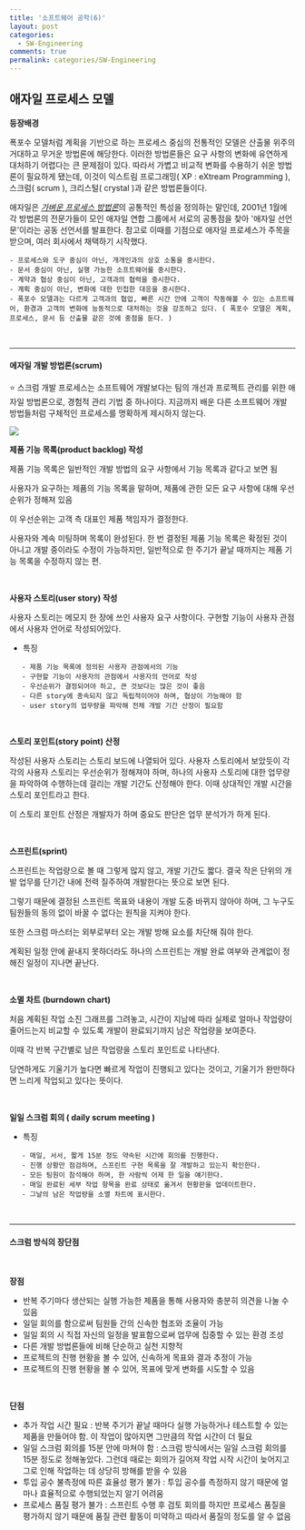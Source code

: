 ```yaml
---
title: '소프트웨어 공학(6)'
layout: post
categories:
  - SW-Engineering
comments: true
permalink: categories/SW-Engineering
---
```


## 애자일 프로세스 모델

**등장배경**

폭포수 모델처럼 계획을 기반으로 하는 프로세스 중심의 전통적인 모델은 산출물 위주의 거대하고 무거운 방법론에 해당한다. 이러한 방법론들은 요구 사항의 변화에 유연하게 대처하기 어렵다는 큰 문제점이 있다. 따라서 가볍고 비교적 변화를 수용하기 쉬운 방법론이 필요하게 됐는데, 이것이 익스트림 프로그래밍( XP : eXtream Programming ), 스크럼( scrum ), 크리스털( crystal )과 같은 방법론들이다.

애자일은 <u>_가벼운 프로세스 방법론_</u>의 공통적인 특성을 정의하는 말인데, 2001년 1월에 각 방법론의 전문가들이 모인 애자일 연합 그룹에서 서로의 공통점을 찾아 '애자일 선언문'이라는 공동 선언서를 발표한다. 참고로 이때를 기점으로 애자일 프로세스가 주목을 받으며, 여러 회사에서 채택하기 시작했다.

```
- 프로세스와 도구 중심이 아닌, 개개인과의 상호 소통을 중시한다.
- 문서 중심이 아닌, 실행 가능한 소프트웨어를 중시한다.
- 계약과 협상 중심이 아닌, 고객과의 협력을 중시한다.
- 계획 중심이 아닌, 변화에 대한 민첩한 대응을 중시한다.
- 폭포수 모델과는 다르게 고객과의 협업, 빠른 시간 안에 고객이 작동해볼 수 있는 소프트웨어, 환경과 고객의 변화에 능동적으로 대처하는 것을 강조하고 있다. ( 폭포수 모델은 계획, 프로세스, 문서 등 산출물 같은 것에 중점을 둔다. )
```

<br>
<hr>

#### 에자일 개발 방법론(scrum)

⭐️ 스크럼 개발 프로세스는 소프트웨어 개발보다는 팀의 개선과 프로젝트 관리를 위한 애자일 방법론으로, 경험적 관리 기법 중 하나이다. 지금까지 배운 다른 소프트웨어 개발 방법들처럼 구체적인 프로세스를 명확하게 제시하지 않는다.

<img src="/Users/haeju/Desktop/had2-you.github.io/assets/img/image-8.png"/>

**제품 기능 목록(product backlog) 작성**

제품 기능 목록은 일반적인 개발 방법의 요구 사항에서 기능 목록과 같다고 보면 됨

사용자가 요구하는 제품의 기능 목록을 말하며, 제품에 관한 모든 요구 사항에 대해 우선순위가 정해져 있음

이 우선순위는 고객 측 대표인 제품 책임자가 결정한다.

사용자와 계속 미팅하며 목록이 완성된다. 한 번 결정된 제품 기능 목록은 확정된 것이 아니고 개발 중이라도 수정이 가능하지만, 일반적으로 한 주기가 끝날 때까지는 제품 기능 목록을 수정하지 않는 편.

<br>

**사용자 스토리(user story) 작성**

사용자 스토리는 메모지 한 장에 쓰인 사용자 요구 사항이다. 구현할 기능이 사용자 관점에서 사용자 언어로 작성되어있다.

- 특징

```
   - 제품 기능 목록에 정의된 사용자 관점에서의 기능
   - 구현할 기능이 사용자의 관점에서 사용자의 언어로 작성
   - 우선순위가 결정되어야 하고, 큰 것보다는 많은 것이 좋음
   - 다른 story에 종속되지 않고 독립적이어야 하며, 협상이 가능해야 함
   - user story의 업무량을 파악해 전체 개발 기간 산정이 필요함
```

<br>

**스토리 포인트(story point) 산정**

작성된 사용자 스토리는 스토리 보드에 나열되어 있다.
사용자 스토리에서 보았듯이 각각의 사용자 스토리는 우선순위가 정해져야 하며, 하나의 사용자 스토리에 대한 업무량을 파악하여 수행하는데 걸리는 개발 기간도 산정해야 한다. 이때 상대적인 개발 시간을 스토리 포인트라고 한다.

이 스토리 포인트 산정은 개발자가 하며 중요도 판단은 업무 분석가가 하게 된다.

<br>

**스프린트(sprint)**

스프린트는 작업량으로 볼 때 그렇게 많지 않고, 개발 기간도 짧다. 결국 작은 단위의 개발 업무를 단기간 내에 전력 질주하여 개발한다는 뜻으로 보면 된다.

그렇기 때문에 결정된 스프린트 목표와 내용이 개발 도중 바뀌지 않아야 하며, 그 누구도 팀원들의 동의 없이 바꿀 수 없다는 원칙을 지켜야 한다.

또한 스크럼 마스터는 외부로부터 오는 개발 방해 요소를 차단해 줘야 한다.

계획된 일정 안에 끝내지 못하더라도 하나의 스프린트는 개발 완료 여부와 관계없이 정해진 일정이 지나면 끝난다.

<br>

**소멸 차트 (burndown chart)**

처음 계획된 작업 소진 그래프를 그려놓고, 시간이 지남에 따라 실제로 얼마나 작업량이 줄어드는지 비교할 수 있도록 개발이 완료되기까지 남은 작업량을 보여준다.

이때 각 반복 구간별로 남은 작업량을 스토리 포인트로 나타낸다.

당연하게도 기울기가 높다면 빠르게 작업이 진행되고 있다는 것이고, 기울기가 완만하다면 느리게 작업되고 있다는 뜻이다.

<Br>

**일일 스크럼 회의 ( daily scrum meeting )**

- 특징

```
   - 매일, 서서, 짧게 15분 정도 약속된 시간에 회의를 진행한다.
   - 진행 상황만 점검하며, 스프린트 구현 목록을 잘 개발하고 있는지 확인한다.
   - 모든 팀원이 참석해야 하며, 한 사람씩 어제 한 일을 얘기한다.
   - 매일 완료된 세부 작업 항목을 완료 상태로 옮겨서 현황판을 업데이트한다.
   - 그날의 남은 작업량을 소멸 차트에 표시한다.
```

<br>
<hr>

#### 스크럼 방식의 장단점

<br>

**장점**

- 반복 주기마다 생산되는 실행 가능한 제품을 통해 사용자와 충분히 의견을 나눌 수 있음
- 일일 회의를 함으로써 팀원들 간의 신속한 협조와 조율이 가능
- 일일 회의 시 직접 자신의 일정을 발표함으로써 업무에 집중할 수 있는 환경 조성
- 다른 개발 방법론들에 비해 단순하고 실천 지향적
- 프로젝트의 진행 현황을 볼 수 있어, 신속하게 목표와 결과 추정이 가능
- 프로젝트의 진행 현황을 볼 수 있어, 목표에 맞게 변화를 시도할 수 있음

<br>

**단점**

- 추가 작업 시간 필요 : 반복 주기가 끝날 때마다 실행 가능하거나 테스트할 수 있는 제품을 만들어야 함. 이 작업이 많아지면 그만큼의 작업 시간이 더 필요
- 일일 스크럼 회의를 15분 안에 마쳐야 함 : 스크럼 방식에서는 일일 스크럼 회의를 15분 정도로 정해놓았다. 그런데 때로는 회의가 길어져 작업 시작 시간이 늦어지고 그로 인해 작업하는 데 상당히 방해를 받을 수 있음
- 투입 공수 불측정에 따른 효율성 평가 불가 : 투입 공수를 측정하지 않기 때문에 얼마나 효율적으로 수행되었는지 알기 어려움
- 프로세스 품질 평가 불가 : 스프린트 수행 후 검토 회의를 하지만 프로세스 품질을 평가하지 않기 때문에 품질 관련 활동이 미약하고 따라서 품질의 정도를 알 수 없음
